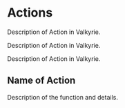 # Actions
Description of Action in Valkyrie.

Description of Action in Valkyrie.

Description of Action in Valkyrie. 

## Name of Action
Description of the function and details. 
